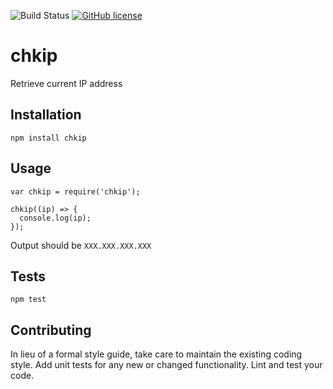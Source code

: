 
![Build Status](https://codebuild.us-east-1.amazonaws.com/badges?uuid=eyJlbmNyeXB0ZWREYXRhIjoicitXTUdlNXFuMmxobXg3RGxVL29sRkNoMWFLVHNRNU5vQ3FqdG1rZ3JrKy8zVG04V1E5MXh0cnlwbVFnRVpBNituenptOW5CdXViS1YvcFAwSVZyaWFVPSIsIml2UGFyYW1ldGVyU3BlYyI6ImU0ek15WlRtVm9KeUQ5OHgiLCJtYXRlcmlhbFNldFNlcmlhbCI6MX0%3D&branch=master) [![GitHub license](https://img.shields.io/github/license/mikeapted/chkip.svg)](https://github.com/mikeapted/chkip/blob/master/LICENSE)


# chkip
Retrieve current IP address

## Installation

`npm install chkip`

## Usage

    var chkip = require('chkip');

    chkip((ip) => {
      console.log(ip);
    });      

Output should be `XXX.XXX.XXX.XXX`

## Tests

`npm test`

## Contributing

In lieu of a formal style guide, take care to maintain the existing coding style. Add unit tests for any new or changed functionality. Lint and test your code.